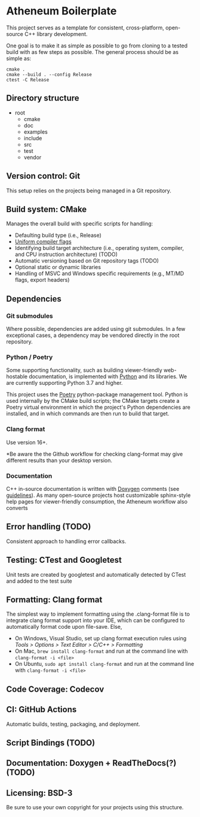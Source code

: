# Atheneum Boilerplate

This project serves as a template for consistent, cross-platform, open-source C++ library development.

One goal is to make it as simple as possible to go from cloning to a tested build with as few steps as possible. The
general process should be as simple as:

```
cmake .
cmake --build . --config Release
ctest -C Release
```

## Directory structure

- root
    - cmake
    - doc
    - examples
    - include
    - src
    - test
    - vendor

## Version control: Git

This setup relies on the projects being managed in a Git repository.

## Build system: CMake

Manages the overall build with specific scripts for handling:

- Defaulting build type (i.e., Release)
- [Uniform compiler flags](cmake/compile-flags.cmake)
- Identifying build target architecture (i.e., operating system, compiler, and CPU instruction architecture) (TODO)
- Automatic versioning based on Git repository tags (TODO)
- Optional static or dynamic libraries
- Handling of MSVC and Windows specific requirements (e.g., MT/MD flags, export headers)

## Dependencies
### Git submodules

Where possible, dependencies are added using git submodules. In a few exceptional cases, a dependency may be vendored
directly in the root repository.

### Python / Poetry
Some supporting functionality, such as building viewer-friendly web-hostable documentation, is implemented with [Python](https://python.org) and its libraries. We are currently supporting Python 3.7 and higher.

This project uses the [Poetry](https://python-poetry.org/docs/#installation) python-package management tool. Python is used internally by the CMake build scripts; the CMake targets create a Poetry virtual environment in which the project's Python dependencies are installed, and in which commands are then run to build that target.

### Clang format
Use version 16+.

*Be aware the the Github workflow for checking clang-format may give different results than your desktop version.

### Documentation

C++ in-source documentation is written with [Doxygen](https://doxygen.nl) comments (see [guidelines](./doc/guidelines.md)). As many open-source projects host customizable sphinx-style help pages for viewer-friendly consumption, the Atheneum workflow also converts

## Error handling (TODO)

Consistent approach to handling error callbacks.

## Testing: CTest and Googletest

Unit tests are created by googletest and automatically detected by CTest and added to the test suite

## Formatting: Clang format

The simplest way to implement formatting using the .clang-format file is to integrate clang format support into your
IDE, which can be configured to automatically format code upon file-save. Else,

* On Windows, Visual Studio, set up clang format execution rules using *Tools > Options > Text Editor > C/C++ >
  Formatting*
* On Mac, `brew install clang-format` and run at the command line with `clang-format -i <file>`
* On Ubuntu, `sudo apt install clang-format` and run at the command line with `clang-format -i <file>`

## Code Coverage: Codecov

## CI: GitHub Actions

Automatic builds, testing, packaging, and deployment.

## Script Bindings (TODO)

## Documentation: Doxygen + ReadTheDocs(?) (TODO)

## Licensing: BSD-3

Be sure to use your own copyright for your projects using this structure.